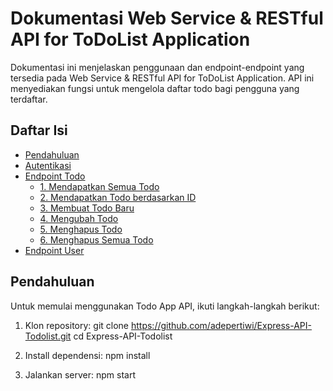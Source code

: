 # Dokumentasi Web Service & RESTful API for ToDoList Application

Dokumentasi ini menjelaskan penggunaan dan endpoint-endpoint yang tersedia pada Web Service & RESTful API for ToDoList Application. API ini menyediakan fungsi untuk mengelola daftar todo bagi pengguna yang terdaftar.

## Daftar Isi

- [Pendahuluan](#pendahuluan)
- [Autentikasi](#autentikasi)
- [Endpoint Todo](#endpoint-todo)
  - [1. Mendapatkan Semua Todo](#1-mendapatkan-semua-todo)
  - [2. Mendapatkan Todo berdasarkan ID](#2-mendapatkan-todo-berdasarkan-id)
  - [3. Membuat Todo Baru](#3-membuat-todo-baru)
  - [4. Mengubah Todo](#4-mengubah-todo)
  - [5. Menghapus Todo](#5-menghapus-todo)
  - [6. Menghapus Semua Todo](#6-menghapus-semua-todo)
- [Endpoint User](#endpoint-user)

## Pendahuluan

Untuk memulai menggunakan Todo App API, ikuti langkah-langkah berikut:
1. Klon repository:
    git clone https://github.com/adepertiwi/Express-API-Todolist.git
        cd Express-API-Todolist

2. Install dependensi:
    npm install

3. Jalankan server:
    npm start 
    <!-- API akan berjalan di http://localhost:3000 secara default. -->

